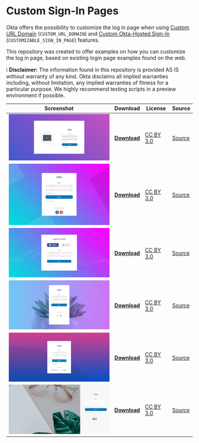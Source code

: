 # Custom Sign-In Pages
Okta offers the possibility to customize the log in page when using [Custom URL Domain](https://help.okta.com/en/prod/Content/Topics/Settings/custom-url-domain.htm?cshid=ext_custom_url_domain) (`CUSTOM_URL_DOMAIN`) and [Custom Okta-Hosted Sign-In](https://help.okta.com/en/prod/Content/Topics/Settings/custom-okta-hosted-sign-in-page.htm) (`CUSTOMIZABLE_SIGN_IN_PAGE`) features.

This repository was created to offer examples on how you can customize the log in page, based on existing login page examples found on the web.

:information_source: **Disclaimer:** The information found in this repository is provided AS IS without warranty of any kind. Okta disclaims all implied warranties including, without limitation, any implied warranties of fitness for a particular purpose. We highly recommend testing scripts in a preview environment if possible.

| Screenshot | Download | License | Source |
|------------|----------|---------|--------|
| <img src="https://github.com/dragosgaftoneanu-okta/custom-sign-in-pages/blob/master/colorlib-login-form-1/screenshot.png?raw=true" width="550" /> | **[Download](https://github.com/dragosgaftoneanu-okta/custom-sign-in-pages/tree/master/colorlib-login-form-1)** | [CC BY 3.0](https://creativecommons.org/licenses/by/3.0/) | [Source](https://colorlib.com/wp/template/login-form-v1/)
| <img src="https://github.com/dragosgaftoneanu-okta/custom-sign-in-pages/blob/master/colorlib-login-form-2/screenshot.png?raw=true" width="550" /> | **[Download](https://github.com/dragosgaftoneanu-okta/custom-sign-in-pages/tree/master/colorlib-login-form-2)** | [CC BY 3.0](https://creativecommons.org/licenses/by/3.0/) | [Source](https://colorlib.com/wp/template/login-form-v4/)
| <img src="https://github.com/dragosgaftoneanu-okta/custom-sign-in-pages/blob/master/colorlib-login-form-3/screenshot.png?raw=true" width="550" /> | **[Download](https://github.com/dragosgaftoneanu-okta/custom-sign-in-pages/tree/master/colorlib-login-form-3)** | [CC BY 3.0](https://creativecommons.org/licenses/by/3.0/) | [Source](https://colorlib.com/wp/template/login-form-v5/)
| <img src="https://github.com/dragosgaftoneanu-okta/custom-sign-in-pages/blob/master/colorlib-login-form-4/screenshot.png?raw=true" width="550" /> | **[Download](https://github.com/dragosgaftoneanu-okta/custom-sign-in-pages/tree/master/colorlib-login-form-4)** | [CC BY 3.0](https://creativecommons.org/licenses/by/3.0/) | [Source](https://colorlib.com/wp/template/login-form-v9/)
| <img src="https://github.com/dragosgaftoneanu-okta/custom-sign-in-pages/blob/master/colorlib-login-form-5/screenshot.png?raw=true" width="550" /> | **[Download](https://github.com/dragosgaftoneanu-okta/custom-sign-in-pages/tree/master/colorlib-login-form-5)** | [CC BY 3.0](https://creativecommons.org/licenses/by/3.0/) | [Source](https://colorlib.com/wp/template/login-form-v11/)
| <img src="https://github.com/dragosgaftoneanu-okta/custom-sign-in-pages/blob/master/colorlib-login-form-6/screenshot.png?raw=true" width="550" /> | **[Download](https://github.com/dragosgaftoneanu-okta/custom-sign-in-pages/tree/master/colorlib-login-form-6)** | [CC BY 3.0](https://creativecommons.org/licenses/by/3.0/) | [Source](https://colorlib.com/wp/template/login-form-v18/)